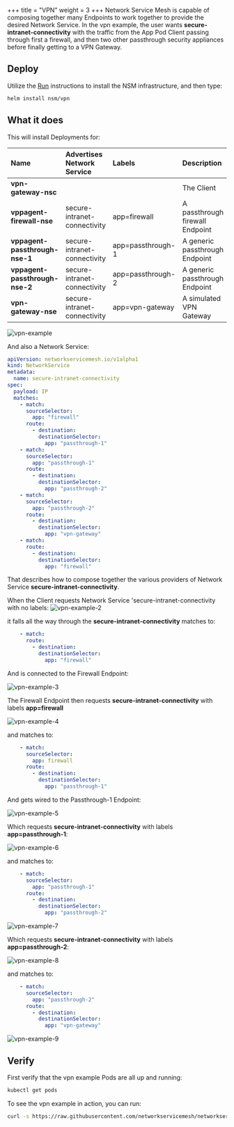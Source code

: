 +++
title = "VPN"
weight = 3
+++
Network Service Mesh is capable of composing together many Endpoints to work together to provide the desired Network Service.
In the vpn example, the user wants **secure-intranet-connectivity** with the traffic from the App Pod Client passing through
first a firewall, and then two other passthrough security appliances before finally getting to a VPN Gateway.

## Deploy

Utilize the [Run](/docs/setup/run/) instructions to install the NSM infrastructure, and then type:

```bash
helm install nsm/vpn
```

## What it does

This will install Deployments for:

Name | Advertises Network Service | Labels | Description |
:--------|:--------|:------ |:------
**vpn-gateway-nsc** | | | The Client
**vppagent-firewall-nse** | secure-intranet-connectivity | app=firewall |A passthrough firewall Endpoint
**vppagent-passthrough-nse-1** | secure-intranet-connectivity | app=passthrough-1 |A generic passthrough Endpoint
**vppagent-passthrough-nse-2** | secure-intranet-connectivity | app=passthrough-2 |A generic passthrough Endpoint
**vpn-gateway-nse** | secure-intranet-connectivity | app=vpn-gateway |A simulated VPN Gateway 

![vpn-example](/img/examples/vpn/vpn-example.svg)

And also a Network Service:
```yaml
apiVersion: networkservicemesh.io/v1alpha1
kind: NetworkService
metadata:
  name: secure-intranet-connectivity
spec:
  payload: IP
  matches:
    - match:
      sourceSelector:
        app: "firewall"
      route:
        - destination:
          destinationSelector:
            app: "passthrough-1"
    - match:
      sourceSelector:
        app: "passthrough-1"
      route:
        - destination:
          destinationSelector:
            app: "passthrough-2"
    - match:
      sourceSelector:
        app: "passthrough-2"
      route:
        - destination:
          destinationSelector:
            app: "vpn-gateway"
    - match:
      route:
        - destination:
          destinationSelector:
            app: "firewall"

```

That describes how to compose together the various providers of Network Service **secure-intranet-connectivity**.

When the Client requests Network Service 'secure-intranet-connectivity with no labels:
![vpn-example-2](/img/examples/vpn/vpn-example-2.svg)

it falls all the way through the **secure-intranet-connectivity** matches to:

```yaml
    - match:
      route:
        - destination:
          destinationSelector:
            app: "firewall"
```

And is connected to the Firewall Endpoint:

![vpn-example-3](/img/examples/vpn/vpn-example-3.svg)

The Firewall Endpoint then requests **secure-intranet-connectivity** with labels **app=firewall**

![vpn-example-4](/img/examples/vpn/vpn-example-4.svg)

and matches to:

```yaml
    - match:
      sourceSelector:
        app: firewall
      route:
        - destination:
          destinationSelector:
            app: "passthrough-1"
```

And gets wired to the Passthrough-1 Endpoint:

![vpn-example-5](/img/examples/vpn/vpn-example-5.svg)

Which requests **secure-intranet-connectivity** with labels **app=passthrough-1**:

![vpn-example-6](/img/examples/vpn/vpn-example-6.svg)

and matches to:
```yaml
    - match:
      sourceSelector:
        app: "passthrough-1"
      route:
        - destination:
          destinationSelector:
            app: "passthrough-2"
```

![vpn-example-7](/img/examples/vpn/vpn-example-7.svg)

Which requests **secure-intranet-connectivity** with labels **app=passthrough-2**:

![vpn-example-8](/img/examples/vpn/vpn-example-8.svg)

and matches to:

```yaml
    - match:
      sourceSelector:
        app: "passthrough-2"
      route:
        - destination:
          destinationSelector:
            app: "vpn-gateway"
```

![vpn-example-9](/img/examples/vpn/vpn-example-9.svg)

## Verify

First verify that the vpn example Pods are all up and running:

```bash
kubectl get pods
```

To see the vpn example in action, you can run:

```bash
curl -s https://raw.githubusercontent.com/networkservicemesh/networkservicemesh/master/scripts/verify_vpn_gateway.sh | bash
```
